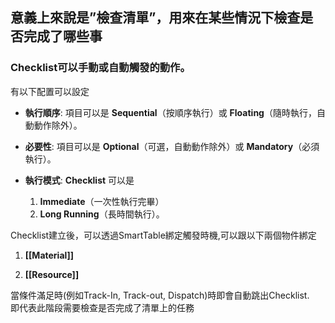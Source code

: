 
## 意義上來說是”檢查清單”，用來在某些情況下檢查是否完成了哪些事

### **Checklist**可以手動或自動觸發的動作。

有以下配置可以設定

- **執行順序**: 項目可以是 **Sequential**（按順序執行）或 **Floating**（隨時執行，自動動作除外）。  

- **必要性**: 項目可以是 **Optional**（可選，自動動作除外）或 **Mandatory**（必須執行）。

- **執行模式**: **Checklist** 可以是 
    
    1. **Immediate**（一次性執行完畢）
    2. **Long Running**（長時間執行）。


Checklist建立後，可以透過SmartTable綁定觸發時機,可以跟以下兩個物件綁定

1. **[[Material]]**

2. **[[Resource]]**

當條件滿足時(例如Track-In, Track-out, Dispatch)時即會自動跳出Checklist.  
即代表此階段需要檢查是否完成了清單上的任務